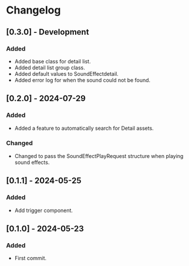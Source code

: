 # Changelog

## [0.3.0] - Development
### Added
- Added base class for detail list.
- Added detail list group class.
- Added default values to SoundEffectdetail.
- Added error log for when the sound could not be found.

## [0.2.0] - 2024-07-29
### Added
- Added a feature to automatically search for Detail assets.
### Changed
- Changed to pass the SoundEffectPlayRequest structure when playing sound effects.

## [0.1.1] - 2024-05-25
### Added
- Add trigger component.

## [0.1.0] - 2024-05-23
### Added
- First commit.
